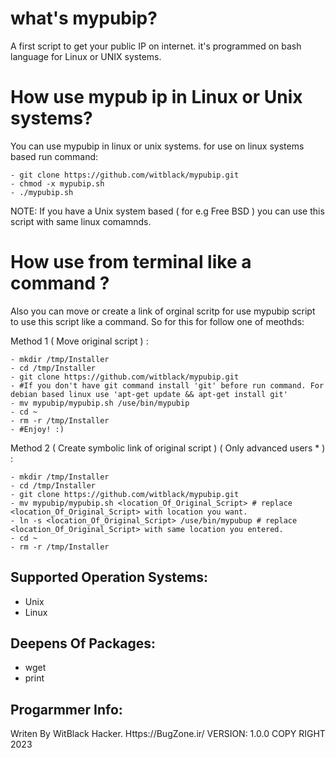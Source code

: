 # what's mypubip?
A first script to get your public IP on internet. it's programmed on bash language for Linux or UNIX systems.

# How use mypub ip in Linux or Unix systems?
You can use mypubip in linux or unix systems. for use on linux systems based run command:

    - git clone https://github.com/witblack/mypubip.git
    - chmod -x mypubip.sh
    - ./mypubip.sh

NOTE:
If you have a Unix system based ( for e.g Free BSD ) you can use this script with same linux comamnds.

# How use from terminal like a command ?
Also you can move or create a link of orginal scritp for use mypubip script to use this script like a command.
So for this for follow one of meothds:

Method 1 ( Move original script ) :

    - mkdir /tmp/Installer
    - cd /tmp/Installer
    - git clone https://github.com/witblack/mypubip.git
    - #If you don't have git command install 'git' before run command. For debian based linux use 'apt-get update && apt-get install git'
    - mv mypubip/mypubip.sh /use/bin/mypubip
    - cd ~
    - rm -r /tmp/Installer
    - #Enjoy! :)

Method 2 ( Create symbolic link of original script ) ( Only advanced users * ) :

    - mkdir /tmp/Installer
    - cd /tmp/Installer
    - git clone https://github.com/witblack/mypubip.git
    - mv mypubip/mypubip.sh <location_Of_Original_Script> # replace <location_Of_Original_Script> with location you want.
    - ln -s <location_Of_Original_Script> /use/bin/mypubup # replace <location_Of_Original_Script> with same location you entered.
    - cd ~
    - rm -r /tmp/Installer

Supported Operation Systems:
-
  - Unix
  - Linux

Deepens Of Packages:
-
  - wget
  - print


Progarmmer Info:
-
Writen By WitBlack Hacker. Https://BugZone.ir/
VERSION: 1.0.0
COPY RIGHT 2023
